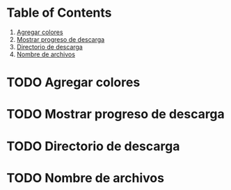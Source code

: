 
# Table of Contents

1.  [Agregar colores](#org6469dc9)
2.  [Mostrar progreso de descarga](#org448b3f1)
3.  [Directorio de descarga](#org3349ba7)
4.  [Nombre de archivos](#org334e5f8)



<a id="org6469dc9"></a>

# TODO Agregar colores


<a id="org448b3f1"></a>

# TODO Mostrar progreso de descarga


<a id="org3349ba7"></a>

# TODO Directorio de descarga


<a id="org334e5f8"></a>

# TODO Nombre de archivos

